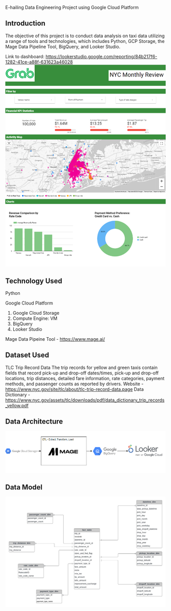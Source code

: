 E-hailing Data Engineering Project using Google Cloud Platform

## Introduction

The objective of this project is to conduct data analysis on taxi data utilizing a range of tools and technologies, which includes Python, GCP Storage, the Mage Data Pipeline Tool, BigQuery, and Looker Studio.

Link to dashboard: https://lookerstudio.google.com/reporting/84b217f6-1282-41ce-a88f-631623a46028
<img src="dashboard.png">

## Technology Used
Python

Google Cloud Platform
1. Google Cloud Storage
2. Compute Engine: VM
3. BigQuery
4. Looker Studio

Mage Data Pipeine Tool - https://www.mage.ai/

## Dataset Used
TLC Trip Record Data
The trip records for yellow and green taxis contain fields that record pick-up and drop-off dates/times, pick-up and drop-off locations, trip distances, detailed fare information, rate categories, payment methods, and passenger counts as reported by drivers.
Website - https://www.nyc.gov/site/tlc/about/tlc-trip-record-data.page
Data Dictionary - https://www.nyc.gov/assets/tlc/downloads/pdf/data_dictionary_trip_records_yellow.pdf

## Data Architecture 
<img src="datapipeline.png">

## Data Model
<img src="datamodeldiagram.jpeg">
